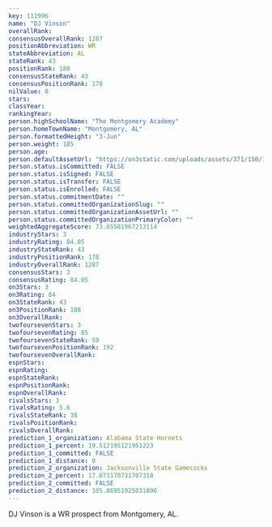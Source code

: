 ```yaml
---
key: 111996
name: "DJ Vinson"
overallRank: 
consensusOverallRank: 1287
positionAbbreviation: WR
stateAbbreviation: AL
stateRank: 43
positionRank: 188
consensusStateRank: 43
consensusPositionRank: 178
nilValue: 0
stars: 
classYear: 
rankingYear: 
person.highSchoolName: "The Montgomery Academy"
person.homeTownName: "Montgomery, AL"
person.formattedHeight: "3-Jun"
person.weight: 185
person.age: 
person.defaultAssetUrl: "https://on3static.com/uploads/assets/371/150/150371.png"
person.status.isCommitted: FALSE
person.status.isSigned: FALSE
person.status.isTransfer: FALSE
person.status.isEnrolled: FALSE
person.status.commitmentDate: ""
person.status.committedOrganizationSlug: ""
person.status.committedOrganizationAssetUrl: ""
person.status.committedOrganizationPrimaryColor: ""
weightedAggregateScore: 73.65581967213114
industryStars: 3
industryRating: 84.05
industryStateRank: 43
industryPositionRank: 178
industryOverallRank: 1287
consensusStars: 3
consensusRating: 84.05
on3Stars: 3
on3Rating: 84
on3StateRank: 43
on3PositionRank: 188
on3OverallRank: 
twofoursevenStars: 3
twofoursevenRating: 85
twofoursevenStateRank: 59
twofoursevenPositionRank: 192
twofoursevenOverallRank: 
espnStars: 
espnRating: 
espnStateRank: 
espnPositionRank: 
espnOverallRank: 
rivalsStars: 3
rivalsRating: 5.6
rivalsStateRank: 38
rivalsPositionRank: 
rivalsOverallRank: 
prediction_1_organization: Alabama State Hornets
prediction_1_percent: 19.512195121951223
prediction_1_committed: FALSE
prediction_1_distance: 0
prediction_2_organization: Jacksonville State Gamecocks
prediction_2_percent: 17.073170731707318
prediction_2_committed: FALSE
prediction_2_distance: 105.86951925031896
---
```

DJ Vinson is a WR prospect from Montgomery, AL.